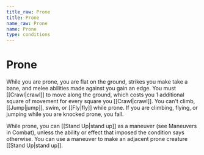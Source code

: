 ```yaml
---
title_raw: Prone
title: Prone
name_raw: Prone
name: Prone
type: conditions
---
```


# Prone

While you are prone, you are flat on the ground, strikes you make take a bane, and melee abilities made against you gain an edge. You must [[Crawl|crawl]] to move along the ground, which costs you 1 additional square of movement for every square you [[Crawl|crawl]]. You can't climb, [[Jump|jump]], swim, or [[Fly|fly]] while prone. If you are climbing, flying, or jumping while you are knocked prone, you fall.

While prone, you can [[Stand Up|stand up]] as a maneuver (see Maneuvers in Combat), unless the ability or effect that imposed the condition says otherwise. You can use a maneuver to make an adjacent prone creature [[Stand Up|stand up]].
